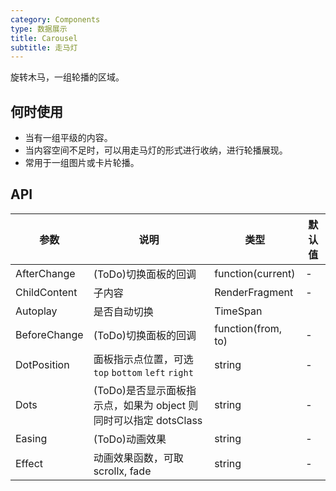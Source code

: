 ```yaml
---
category: Components
type: 数据展示
title: Carousel
subtitle: 走马灯
---
```


旋转木马，一组轮播的区域。

## 何时使用

- 当有一组平级的内容。
- 当内容空间不足时，可以用走马灯的形式进行收纳，进行轮播展现。
- 常用于一组图片或卡片轮播。



## API

| 参数             | 说明                                         | 类型          | 默认值    |
| ---------------- | -------------------------------------------- | ------------- | --------- |
| AfterChange | (ToDo)切换面板的回调 | function(current)        | -         |
| ChildContent | 子内容 | RenderFragment        | -         |
| Autoplay   | 是否自动切换 | TimeSpan         |
| BeforeChange    | (ToDo)切换面板的回调 | function(from, to)         |-       |
| DotPosition |	面板指示点位置，可选 `top` `bottom` `left` `right` | string  | -  |
| Dots | (ToDo)是否显示面板指示点，如果为 object 则同时可以指定 dotsClass    | string | -  |
| Easing | (ToDo)动画效果   | string        | -         |
| Effect | 动画效果函数，可取 scrollx, fade | string        | -         |

